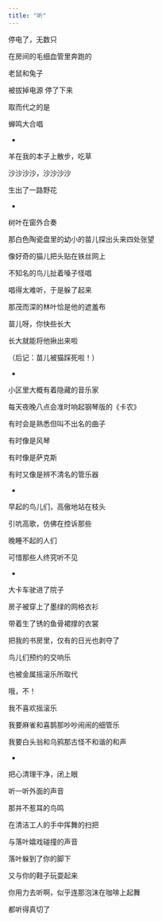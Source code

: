 ```yaml
---
title: "听"
---
```


停电了，无数只

在房间的毛细血管里奔跑的

老鼠和兔子

被拔掉电源 停了下来

取而代之的是

蝉鸣大合唱

*

羊在我的本子上散步，吃草

沙沙沙沙，沙沙沙沙

生出了一路野花

*

树叶在窗外合奏

那白色陶瓷盘里的幼小的苗儿探出头来四处张望

像好奇的猫儿把头贴在铁丝网上

不知名的鸟儿扯着嗓子怪唱

唱得太难听，于是躲了起来

那茂而深的林叶恰是他的遮羞布

苗儿呀，你快些长大

长大就能将他揪出来啦

（后记：苗儿被猫踩死啦！）

*

小区里大概有着隐藏的音乐家

每天夜晚八点会准时响起钢琴版的《卡农》

有时会是熟悉但叫不出名的曲子

有时像是风琴

有时像是萨克斯

有时又像是辨不清名的管乐器

*

早起的鸟儿们，高傲地站在枝头

引吭高歌，仿佛在控诉那些

晚睡不起的人们

可惜那些人终究听不见

*

大卡车驶进了院子

房子被穿上了墨绿的网格衣衫

带着生了锈的鱼骨裙撑的衣裳

把我的书房里，仅有的日光也剥夺了

鸟儿们预约的交响乐

也被金属摇滚乐所取代

哦，不！

我不喜欢摇滚乐

我要麻雀和喜鹊那吵吵闹闹的细管乐

我要白头翁和乌鸦那古怪不和谐的和声

*

把心清理干净，闭上眼

听一听外面的声音

那并不惹耳的鸟鸣

在清洁工人的手中挥舞的扫把

与落叶嬉戏碰撞的声音

落叶躲到了你的脚下

又与你的鞋子玩耍起来

你用力去听啊，似乎连那泡沫在咖啡上起舞

都听得真切了